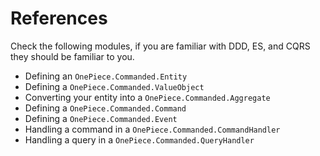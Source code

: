 # References

Check the following modules, if you are familiar with DDD, ES, and CQRS they
should be familiar to you.

- Defining an `OnePiece.Commanded.Entity`
- Defining a `OnePiece.Commanded.ValueObject`
- Converting your entity into a `OnePiece.Commanded.Aggregate`
- Defining a `OnePiece.Commanded.Command`
- Defining a `OnePiece.Commanded.Event`
- Handling a command in a `OnePiece.Commanded.CommandHandler`
- Handling a query in a `OnePiece.Commanded.QueryHandler`
